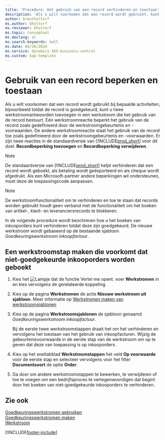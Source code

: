 ```yaml
---
title: 'Procedure: Het gebruik van een record verhinderen en toestaan'
description: 'Als u wilt voorkomen dat een record wordt gebruikt, kunt u twee werkstroomreacties opnemen in een werkstroom die het gebruik van de record bepaalt.'
author: brentholtorf
ms.author: bholtorf
ms.reviewer: bholtorf
ms.topic: conceptual
ms.devlang: al
ms.search.keywords: null
ms.date: 04/26/2024
ms.service: dynamics-365-business-central
ms.custom: bap-template
---
```

# <a name="restrict-and-allow-usage-of-a-record"></a>Gebruik van een record beperken en toestaan

Als u wilt voorkomen dat een record wordt gebruikt bij bepaalde activiteiten, bijvoorbeeld totdat de record is goedgekeurd, kunt u twee werkstroomantwoorden toevoegen in een werkstroom die het gebruik van de record bestuurt. Eén werkstroomreactie beperkt het gebruik van de record zoals gedefinieerd door de werkstroomgebeurtenis en -voorwaarden. De andere werkstroomreactie staat het gebruik van de record toe zoals gedefinieerd door de werkstroomgebeurtenis en -voorwaarden. Er zijn twee reacties in de standaardversie van [!INCLUDE[prod_short](includes/prod_short.md)] voor dit doel: **Recordbeperking toevoegen** en **Recordbeperking verwijderen**.

> [!NOTE]  
> De standaardversie van [!INCLUDE[prod_short](includes/prod_short.md)] helpt verhinderen dat een record wordt geboekt, als betaling wordt geëxporteerd en als cheque wordt afgedrukt. Als een Microsoft-partner andere beperkingen wil ondersteunen, moet deze de toepassingscode aanpassen.  

> [!NOTE]  
> De werkstroomfunctionaliteit om te verhinderen en toe te staan dat records worden gebruikt houdt geen verband met de functionaliteit om het boeken van artikel-, klant- en leveranciersrecords te blokkeren.

In de volgende procedure wordt beschreven hoe u het boeken van inkooporders kunt verhinderen totdat deze zijn goedgekeurd. De nieuwe werkstroom wordt gebaseerd op de bestaande sjabloon *Goedkeuringswerkstroom inkoopfactuur*.  

## <a name="create-a-workflow-step-that-restricts-posting-of-unapproved-purchase-orders"></a>Een werkstroomstap maken die voorkomt dat niet-goedgekeurde inkooporders worden geboekt

1. Kies het ![Lampje dat de functie Vertel me opent.](media/ui-search/search_small.png "Vertel me wat u wilt doen") voer **Werkstromen** in en kies vervolgens de gerelateerde koppeling.  
2. Kies op de pagina **Werkstromen** de actie **Nieuwe werkstroom uit sjabloon**. Meer informatie op [Werkstromen maken van werkstroomsjablonen](across-how-to-create-workflows-from-workflow-templates.md)
3. Kies op de pagina **Werkstroomsjablonen** de sjabloon genaamd *Goedkeuringswerkstroom inkoopfactuur*.  

   Bij de eerste twee werkstroomstappen draait het om het verhinderen en vervolgens het toestaan van het gebruik van inkoopfacturen. Wijzig de gebeurtenisvoorwaarde in de eerste stap van de werkstroom om op te geven dat deze van toepassing is op inkooporders.  
4. Kies op het sneltabblad **Werkstroomstappen** het veld **Op voorwaarde** voor de eerste stap en selecteer vervolgens voor het filter **Documentsoort** de optie **Order**.  
5. Ga door om andere werkstroomstappen te bewerken, te verwijderen of toe te voegen om een bedrijfsproces te vertegenwoordigen dat begint door het boeken van niet-goedgekeurde inkooporders te verhinderen.  

## <a name="see-also"></a>Zie ook

[Goedkeuringswerkstromen gebruiken](across-use-workflows.md)  
[Goedkeuringswerkstromen maken](across-how-to-create-workflows.md)  
[Werkstroom](across-workflow.md)  

[!INCLUDE[footer-include](includes/footer-banner.md)]
